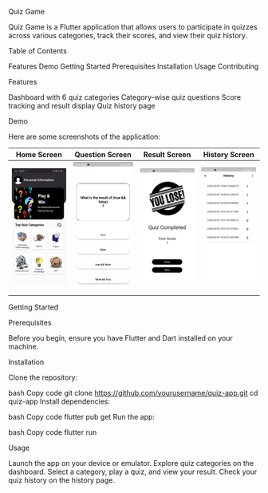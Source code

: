 Quiz Game

Quiz Game is a Flutter application that allows users to participate in quizzes across various categories, track their scores, and view their quiz history.

Table of Contents

Features
Demo
Getting Started
Prerequisites
Installation
Usage
Contributing

Features

Dashboard with 6 quiz categories
Category-wise quiz questions
Score tracking and result display
Quiz history page

Demo

Here are some screenshots of the application:

| Home Screen                         | Question Screen                     | Result Screen                       | History Screen                      |
| ----------------------------------- | ----------------------------------- | ----------------------------------- | ----------------------------------- |
| ![Home_Screen](Sreenshot1.jpg)      | ![Question_Screen](Screenshot4.jpg) | ![History_screen](Screenshot3.jpg)  | ![Question_Screen](Screenshot2.jpg) |

Getting Started

Prerequisites

Before you begin, ensure you have Flutter and Dart installed on your machine.

Installation

Clone the repository:

bash
Copy code
git clone https://github.com/yourusername/quiz-app.git
cd quiz-app
Install dependencies:

bash
Copy code
flutter pub get
Run the app:

bash
Copy code
flutter run

Usage

Launch the app on your device or emulator.
Explore quiz categories on the dashboard.
Select a category, play a quiz, and view your result.
Check your quiz history on the history page.
